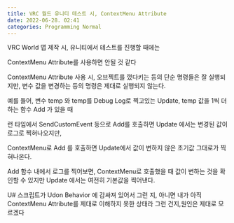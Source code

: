 ```yaml
---
title: VRC 월드 유니티 테스트 시, ContextMenu Attribute
date: 2022-06-28. 02:41
categories: Programming Normal
---
```


VRC World 맵 제작 시, 유니티에서 테스트를 진행할 때에는

ContextMenu Attribute를 사용하면 안될 것 같다

ContextMenu Attribute 사용 시, 오브젝트를 껐다키는 등의 단순 명령들은 잘 실행되지만, 변수 값을 변경하는 등의 명령은 제대로 실행되지 않는다.

예를 들어, 변수 temp 와 temp를 Debug Log로 찍고있는 Update, temp 값을 1씩 더하는 함수 Add 가 있을 때

런 타임에서 SendCustomEvent 등으로 Add를 호출하면 Update 에서는 변경된 값이 로그로 찍혀나오지만,

ContextMenu로 Add 를 호출하면 Update에서 값이 변하지 않은 초기값 그대로가 찍혀나온다.

Add 함수 내에서 로그를 찍어보면, ContextMenu로 호출했을 때 값이 변하는 것을 확인할 수 있지만 Update 에서는 여전히 기본값을 찍어낸다.

U# 스크립트가 Udon Behavior 에 감싸져 있어서 그런 지, 아니면 내가 아직 ContextMenu Attribute를 제대로 이해하지 못한 상태라 그런 건지,원인은 제대로 모르겠다
